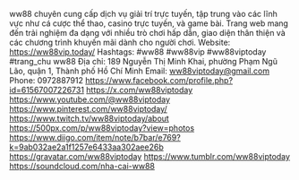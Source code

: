 ww88 chuyên cung cấp dịch vụ giải trí trực tuyến, tập trung vào các lĩnh vực như cá cược thể thao, casino trực tuyến, và game bài. Trang web mang đến trải nghiệm đa dạng với nhiều trò chơi hấp dẫn, giao diện thân thiện và các chương trình khuyến mãi dành cho người chơi.
Website: https://ww88vip.today/ 
Hashtags: #ww88 #ww88vip #ww88viptoday #trang_chu ww88 
Địa chỉ: 189 Nguyễn Thị Minh Khai, phường Phạm Ngũ Lão, quận 1, Thành phố Hồ Chí Minh
Email: ww88viptoday@gmail.com
Phone: 0972887912
https://www.facebook.com/profile.php?id=61567007226731
https://x.com/ww88viptoday
https://www.youtube.com/@ww88viptoday
https://www.pinterest.com/ww88viptoday/
https://www.twitch.tv/ww88viptoday/about
https://500px.com/p/ww88viptoday?view=photos
https://www.diigo.com/item/note/b7bar/e769?k=9ab032ae2a1f1257e6433aa302aee26b
https://gravatar.com/ww88viptoday
https://www.tumblr.com/ww88viptoday
https://soundcloud.com/nha-cai-ww88